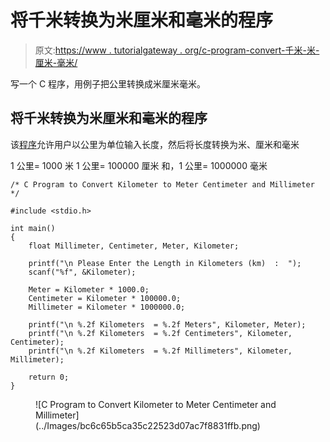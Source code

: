 # 将千米转换为米厘米和毫米的程序

> 原文:[https://www . tutorialgateway . org/c-program-convert-千米-米-厘米-毫米/](https://www.tutorialgateway.org/c-program-convert-kilometer-meter-centimeter-millimeter/)

写一个 C 程序，用例子把公里转换成米厘米毫米。

## 将千米转换为米厘米和毫米的程序

该[程序](https://www.tutorialgateway.org/c-programming-examples/)允许用户以公里为单位输入长度，然后将长度转换为米、厘米和毫米

1 公里= 1000 米
1 公里= 100000 厘米
和，1 公里= 1000000 毫米

```
/* C Program to Convert Kilometer to Meter Centimeter and Millimeter */

#include <stdio.h>

int main()
{
  	float Millimeter, Centimeter, Meter, Kilometer;

 	printf("\n Please Enter the Length in Kilometers (km)  :  ");
  	scanf("%f", &Kilometer);

  	Meter = Kilometer * 1000.0;
  	Centimeter = Kilometer * 100000.0; 	
  	Millimeter = Kilometer * 1000000.0; 	

    printf("\n %.2f Kilometers  = %.2f Meters", Kilometer, Meter);
    printf("\n %.2f Kilometers  = %.2f Centimeters", Kilometer, Centimeter);
    printf("\n %.2f Kilometers  = %.2f Millimeters", Kilometer, Millimeter);

   	return 0;
}
```

<figure class="wp-block-image">![C Program to Convert Kilometer to Meter Centimeter and Millimeter](../Images/bc6c65b5ca35c22523d07ac7f8831ffb.png)</figure>